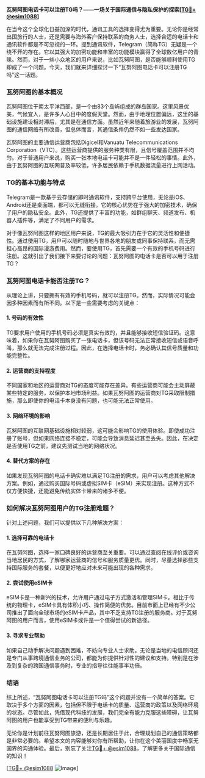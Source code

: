 **瓦努阿图电话卡可以注册TG吗？——一场关于国际通信与隐私保护的探索[[TG💪+ @esim1088](https://t.me/s/esim1088)]**

在当今这个全球化日益加深的时代，通讯工具的选择变得尤为重要。无论你是经常出国旅行的人士，还是需要与海外客户保持联系的商务人士，选择合适的电话卡和通讯软件都是不可忽视的一环。提到通讯软件，Telegram（简称TG）无疑是一个绕不开的存在。它以其强大的加密功能和丰富的功能模块赢得了全球数亿用户的青睐。然而，对于一些小众地区的用户来说，比如瓦努阿图，是否能够顺利使用TG却成了一个问题。今天，我们就来详细探讨一下“瓦努阿图电话卡可以注册TG吗”这一话题。

### 瓦努阿图的基本概况

瓦努阿图位于南太平洋西部，是一个由83个岛屿组成的群岛国家。这里风景优美，气候宜人，是许多人心目中的度假天堂。然而，由于地理位置偏远，这里的基础设施建设相对滞后，尤其是在通信方面。虽然近年来随着旅游业的发展，瓦努阿图的通信网络有所改善，但总体而言，其通信条件仍然不如一些发达国家。

瓦努阿图的主要通信运营商包括Digicel和Vanuatu Telecommunications Corporation（VTC）。这些运营商提供的服务种类有限，且信号覆盖范围并不均匀。对于普通用户来说，购买一张本地电话卡可能并不是一件轻松的事情。此外，由于瓦努阿图的互联网普及率较低，许多居民依赖于手机数据流量进行上网活动。

### TG的基本功能与特点

Telegram是一款基于云存储的即时通讯软件，支持跨平台使用，无论是iOS、Android还是桌面端，都可以无缝衔接。它的核心优势在于强大的加密技术，确保了用户的隐私安全。此外，TG还提供了丰富的功能，如群组聊天、频道发布、机器人插件等，满足了不同用户的需求。

对于像瓦努阿图这样的地区用户来说，TG的最大吸引力在于它的灵活性和便捷性。通过使用TG，用户可以随时随地与世界各地的朋友或同事保持联系，而无需担心高昂的国际漫游费用。然而，要使用TG，首先需要一个有效的手机号码进行注册。这就引出了我们接下来要讨论的问题：瓦努阿图的电话卡是否可以用于注册TG？

### 瓦努阿图电话卡能否注册TG？

从理论上讲，只要拥有有效的手机号码，就可以注册TG。然而，实际情况可能会因多种因素而有所不同。以下是一些需要考虑的关键点：

#### 1. **号码的有效性**
   TG要求用户使用的手机号码必须是真实有效的，并且能够接收短信验证码。这意味着，如果你在瓦努阿图购买了一张电话卡，但该号码无法正常接收短信或语音呼叫，那么就无法完成注册过程。因此，在选择电话卡时，务必确认其信号质量和功能完整性。

#### 2. **运营商的支持程度**
   不同国家和地区的运营商对TG的态度可能存在差异。有些运营商可能会主动屏蔽某些特定的服务，以保护本地市场利益。如果瓦努阿图的运营商对TG采取限制措施，那么即使你的电话卡本身没有问题，也可能无法正常使用。

#### 3. **网络环境的影响**
   瓦努阿图的互联网基础设施相对较弱，这可能会影响TG的使用体验。即使成功注册了账号，但如果网络连接不稳定，可能会导致消息延迟甚至丢失。因此，在决定是否使用TG之前，建议先测试当地的网络状况。

#### 4. **替代方案的存在**
   如果发现瓦努阿图的电话卡确实难以满足TG注册的需求，用户可以考虑其他解决方案。例如，通过购买国际号码或虚拟SIM卡（eSIM）来实现注册。这种方式不仅方便快捷，还能避免传统实体卡带来的诸多不便。

### 如何解决瓦努阿图用户的TG注册难题？

针对上述问题，我们可以提供以下几种解决方案：

#### 1. **选择可靠的电话卡**
   在瓦努阿图，选择一家口碑良好的运营商至关重要。可以通过查阅在线评价或咨询当地居民的方式，了解哪家运营商的信号和服务质量更优。同时，尽量选择那些支持国际服务的套餐，以便更好地应对未来可能出现的各种需求。

#### 2. **尝试使用eSIM卡**
   eSIM卡是一种新兴的技术，允许用户通过电子方式激活和管理SIM卡。相比于传统的物理卡，eSIM卡具有体积小巧、操作简便的优势。目前市面上已经有不少公司推出了面向全球市场的eSIM卡产品，其中不乏支持TG注册的服务商。对于瓦努阿图的用户而言，使用eSIM卡或许是一个值得尝试的新途径。

#### 3. **寻求专业帮助**
   如果自己动手解决问题遇到困难，不妨向专业人士求助。无论是当地的电信顾问还是专门从事跨境通信业务的公司，都能为你提供针对性的建议和支持。特别是在涉及到复杂的跨国通信事务时，专业的指导往往能事半功倍。

### 结语

综上所述，“瓦努阿图电话卡可以注册TG吗”这个问题并没有一个简单的答案。它取决于多个方面的因素，包括但不限于电话卡的质量、运营商的政策以及网络环境的状态。尽管如此，凭借现代科技的发展，我们完全有能力克服这些障碍，让瓦努阿图的用户也能享受到TG带来的便利与乐趣。

无论你是计划前往瓦努阿图旅游，还是长期居住于此，合理规划自己的通信策略都是非常必要的。希望本文的内容能够对你有所帮助，让你在这个美丽国度中畅享无国界的沟通体验。最后，别忘了关注[TG💪+ @esim1088](https://t.me/s/esim1088)，了解更多关于国际通信的知识！

[[TG💪+ @esim1088](https://t.me/s/esim1088) ![Image](https://i.postimg.cc/4NQfJmqS/Snipaste-2025-05-13-00-14-12.png)]